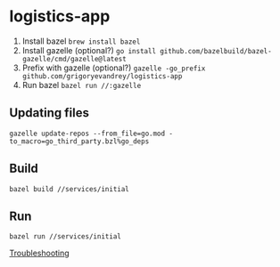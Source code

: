 # logistics-app
1. Install bazel `brew install bazel`
2. Install gazelle (optional?) `go install github.com/bazelbuild/bazel-gazelle/cmd/gazelle@latest`
3. Prefix with gazelle (optional?) `gazelle -go_prefix github.com/grigoryevandrey/logistics-app`
4. Run bazel `bazel run //:gazelle`

## Updating files 
`gazelle update-repos --from_file=go.mod -to_macro=go_third_party.bzl%go_deps`

## Build
`bazel build //services/initial`

## Run 
`bazel run //services/initial`

[Troubleshooting](https://www.tweag.io/blog/2021-09-08-rules_go-gazelle/)